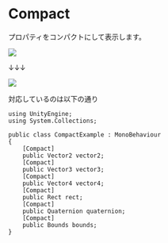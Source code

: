 Compact
==========================

プロパティをコンパクトにして表示します。

![](https://raw.github.com/anchan828/file-place/master/property-drawer-collection/%E3%82%B9%E3%82%AF%E3%83%AA%E3%83%BC%E3%83%B3%E3%82%B7%E3%83%A7%E3%83%83%E3%83%88%202013-04-04%2021.00.25.png)

↓↓↓

![](https://raw.github.com/anchan828/file-place/master/property-drawer-collection/%E3%82%B9%E3%82%AF%E3%83%AA%E3%83%BC%E3%83%B3%E3%82%B7%E3%83%A7%E3%83%83%E3%83%88%202013-04-04%2020.59.46.png)

対応しているのは以下の通り

```
using UnityEngine;
using System.Collections;

public class CompactExample : MonoBehaviour
{
	[Compact]
	public Vector2 vector2;
	[Compact]
	public Vector3 vector3;
	[Compact]
	public Vector4 vector4;
	[Compact]
	public Rect rect;
	[Compact]
	public Quaternion quaternion;
	[Compact]
	public Bounds bounds;
}
```